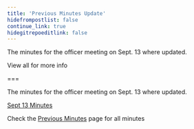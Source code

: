 ```yaml
---
title: 'Previous Minutes Update'
hidefrompostlist: false
continue_link: true
hidegitrepoeditlink: false
---
```


The minutes for the officer meeting on Sept. 13 where updated.

View all for more info

===

The minutes for the officer meeting on Sept. 13 where updated.

[Sept 13 Minutes](https://www.cpphsstuco.club/resources/minutes/sept13-minutes.pdf)

Check the [Previous Minutes](https://www.cpphsstuco.club/resources/minutes) page for all minutes
